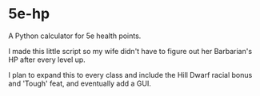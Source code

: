 # 5e-hp
A Python calculator for 5e health points.

I made this little script so my wife didn't have to figure out her Barbarian's HP after every level up.

I plan to expand this to every class and include the Hill Dwarf racial bonus and 'Tough' feat, and eventually add a GUI.
